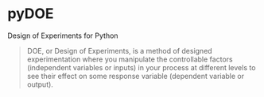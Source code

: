 # pyDOE
Design of Experiments for Python

>DOE, or Design of Experiments, is a method of designed experimentation where you manipulate the controllable factors (independent variables or inputs) in your process at different levels to see their effect on some response variable (dependent variable or output). 
